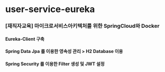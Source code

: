 # user-service-eureka

### [재직자교육] 마이크로서비스아키텍처를 위한 SpringCloud와 Docker

#### Eureka-Client 구축
#### Spring Data Jpa 를 이용한 영속성 관리 > H2 Database 이용
#### Spring Security 를 이용한 Filter 생성 및 JWT 설정
